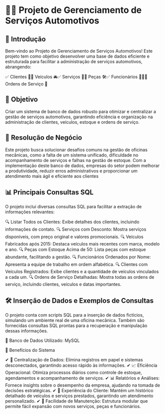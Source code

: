 # 🚗💡 Projeto de Gerenciamento de Serviços Automotivos

## 📌 Introdução

Bem-vindo ao Projeto de Gerenciamento de Serviços Automotivos! Este projeto tem como objetivo desenvolver uma base de dados eficiente e estruturada para facilitar a administração de serviços automotivos, abrangendo:

✅ Clientes 👥✅ Veículos 🚘✅ Serviços 🔧✅ Peças 🛠✅ Funcionários 👨‍🔧✅ Ordens de Serviço 📑

## 🎯 Objetivo

Criar um sistema de banco de dados robusto para otimizar e centralizar a gestão de serviços automotivos, garantindo eficiência e organização na administração de clientes, veículos, estoque e ordens de serviço.

## 💼 Resolução de Negócio

Este projeto busca solucionar desafios comuns na gestão de oficinas mecânicas, como a falta de um sistema unificado, dificuldade no acompanhamento de serviços e falhas na gestão de estoque. Com a implementação deste banco de dados, empresas do setor podem melhorar a produtividade, reduzir erros administrativos e proporcionar um atendimento mais ágil e eficiente aos clientes

## 📊 Principais Consultas SQL

O projeto inclui diversas consultas SQL para facilitar a extração de informações relevantes:

🔍 Listar Todos os Clientes: Exibe detalhes dos clientes, incluindo informações de contato.
🔍 Serviços com Desconto: Mostra serviços disponíveis, com preço original e valores promocionais.
🔍 Veículos Fabricados após 2015: Destaca veículos mais recentes com marca, modelo e ano.
🔍 Peças com Estoque Acima de 50: Lista peças com estoque abundante, facilitando a gestão.
🔍 Funcionários Ordenados por Nome: Apresenta a equipe de trabalho em ordem alfabética.
🔍 Clientes com Veículos Registrados: Exibe clientes e a quantidade de veículos vinculados a cada um.
🔍 Ordens de Serviço Detalhadas: Mostra todas as ordens de serviço, incluindo clientes, veículos e datas importantes.

## 🛠 Inserção de Dados e Exemplos de Consultas

O projeto conta com scripts SQL para a inserção de dados fictícios, simulando um ambiente real de uma oficina mecânica. Também são fornecidas consultas SQL prontas para a recuperação e manipulação dessas informações.

📌 Banco de Dados Utilizado: MySQL

🚀 Benefícios do Sistema

✔ 📂 Centralização de Dados: Elimina registros em papel e sistemas desconectados, garantindo acesso rápido às informações.
✔ 📈 Eficiência Operacional: Otimiza processos diários como controle de estoque, agendamentos e acompanhamento de serviços.
✔ 📊 Relatórios e Análises: Fornece insights sobre o desempenho da empresa, ajudando na tomada de decisões estratégicas.
✔ 🤝 Experiência do Cliente: Mantém um histórico detalhado de veículos e serviços prestados, garantindo um atendimento personalizado.
✔ 🔧 Facilidade de Manutenção: Estrutura modular que permite fácil expansão com novos serviços, peças e funcionários.
